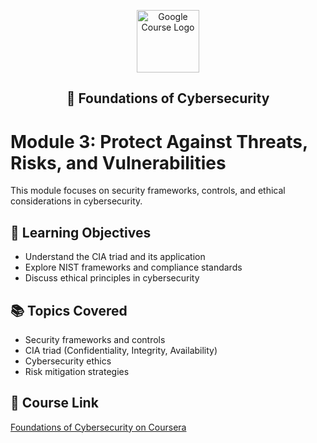 <p align="center">
  <img src="https://upload.wikimedia.org/wikipedia/commons/2/2f/Google_2015_logo.svg" alt="Google Course Logo" width="100"/>
</p>

<h2><p align="center">🧭 Foundations of Cybersecurity</p></h2>

# Module 3: Protect Against Threats, Risks, and Vulnerabilities

This module focuses on security frameworks, controls, and ethical considerations in cybersecurity.

## 🌟 Learning Objectives
- Understand the CIA triad and its application
- Explore NIST frameworks and compliance standards
- Discuss ethical principles in cybersecurity

## 📚 Topics Covered
- Security frameworks and controls
- CIA triad (Confidentiality, Integrity, Availability)
- Cybersecurity ethics
- Risk mitigation strategies

## 🔗 Course Link
[Foundations of Cybersecurity on Coursera](https://www.coursera.org/learn/foundations-of-cybersecurity?specialization=google-cybersecurity)
